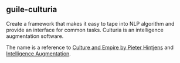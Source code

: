 ## guile-culturia

Create a framework that makes it easy to tape into NLP algorithm and provide an
interface for common tasks. Culturia is an intelligence augmentation software.

The name is a reference to
[Culture and Empire by Pieter Hintjens](http://cultureandempire.com) and
[Intelligence Augmentation](https://en.wikipedia.org/wiki/Intelligence_amplification).


